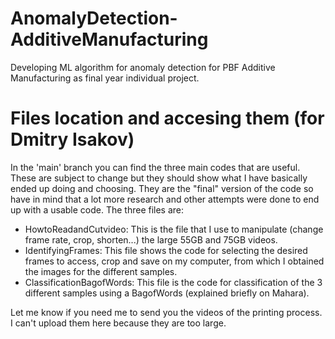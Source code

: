 # AnomalyDetection-AdditiveManufacturing
Developing ML algorithm for anomaly detection for PBF Additive Manufacturing as final year individual project.

# Files location and accesing them (for Dmitry Isakov)
In the 'main' branch you can find the three main codes that are useful. These are subject to change but they should show what I have basically ended up doing and choosing. They are the "final" version of the code so have in mind that a lot more research and other attempts were done to end up with a usable code. The three files are: 
- HowtoReadandCutvideo: This is the file that I use to manipulate (change frame rate, crop, shorten...) the large 55GB and 75GB videos. 
- IdentifyingFrames: This file shows the code for selecting the desired frames to access, crop and save on my computer, from which I obtained the images for the different samples. 
- ClassificationBagofWords: This file is the code for classification of the 3 different samples using a BagofWords (explained briefly on Mahara).

Let me know if you need me to send you the videos of the printing process. I can't upload them here because they are too large. 
